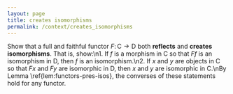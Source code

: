 ```yaml
---
layout: page
title: creates isomorphisms
permalink: /context/creates_isomorphisms
---
```

Show that a full and faithful functor $F \colon \mathsf{C} \to \mathsf{D}$ both **reflects** and **creates isomorphisms**. That is, show:\n1. If $f$ is a morphism in $\mathsf{C}$ so that $Ff$ is an isomorphism in $\mathsf{D}$, then $f$ is an isomorphism.\n2. If $x$ and $y$ are objects in $\mathsf{C}$ so that $Fx$ and $Fy$ are isomorphic in $\mathsf{D}$, then $x$ and $y$ are isomorphic in $\mathsf{C}$.\nBy Lemma \ref{lem:functors-pres-isos}, the converses of these statements hold for any functor.

